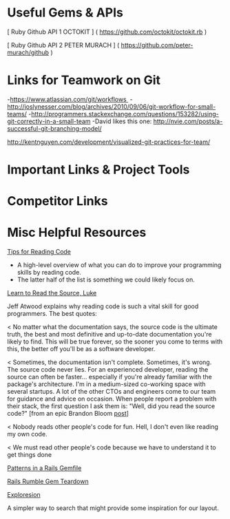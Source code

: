 # Useful Gems & APIs

[ Ruby Github API 1 OCTOKIT ] ( https://github.com/octokit/octokit.rb )

[ Ruby Github API 2 PETER MURACH ] ( https://github.com/peter-murach/github )



# Links for Teamwork on Git
-https://www.atlassian.com/git/workflows 
-http://joslynesser.com/blog/archives/2010/09/06/git-workflow-for-small-teams/
-http://programmers.stackexchange.com/questions/153282/using-git-correctly-in-a-small-team
-David likes this one: http://nvie.com/posts/a-successful-git-branching-model/

http://kentnguyen.com/development/visualized-git-practices-for-team/

# Important Links & Project Tools



# Competitor Links 




# Misc Helpful Resources 

[Tips for Reading Code](http://c2.com/cgi/wiki?TipsForReadingCode)

- A high-level overview of what you can do to improve your programming skills by reading code.
- The latter half of the list is something we could likely focus on.

[Learn to Read the Source, Luke](http://www.codinghorror.com/blog/2012/04/learn-to-read-the-source-luke.html)

Jeff Atwood explains why reading code is such a vital skill for good programmers. The best quotes:

< No matter what the documentation says, the source code is the ultimate truth, the best and most definitive and up-to-date documentation you're likely to find. This will be true forever, so the sooner you come to terms with this, the better off you'll be as a software developer.

< Sometimes, the documentation isn't complete. Sometimes, it's wrong. The source code never lies. For an experienced developer, reading the source can often be faster… especially if you're already familiar with the package's architecture. I'm in a medium-sized co-working space with several startups. A lot of the other CTOs and engineers come to our team for guidance and advice on occasion. When people report a problem with their stack, the first question I ask them is: "Well, did you read the source code?" 
[from an epic Brandon Bloom [post](http://news.ycombinator.com/item?id=3769446)]

< Nobody reads other people's code for fun. Hell, I don't even like reading my own code.

< We must read other people's code because we have to understand it to get things done

[Patterns in a Rails Gemfile](http://brandonhilkert.com/blog/patterns-in-a-rails-gemfile/)

[Rails Rumble Gem Teardown](http://www.dwellable.com/blog/Rails-Rumble-Gem-Teardown)

[Exploresion](http://exploresion.org/)

A simpler way to search that might provide some inspiration for our layout.